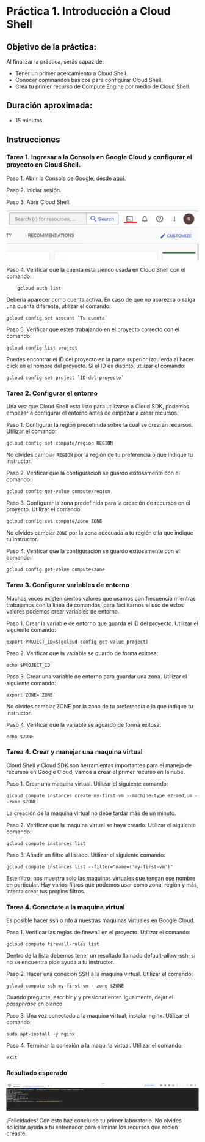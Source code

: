 # Práctica 1. Introducción a Cloud Shell

## Objetivo de la práctica:
Al finalizar la práctica, serás capaz de:
- Tener un primer acercamiento a Cloud Shell.
- Conocer commandos basicos para configurar Cloud Shell.
- Crea tu primer recurso de Compute Engine por medio de Cloud Shell.

## Duración aproximada:
- 15 minutos.

## Instrucciones 

### Tarea 1. Ingresar a la Consola en Google Cloud y configurar el proyecto en Cloud Shell.
Paso 1. Abrir la Consola de Google, desde <a href="https://console.cloud.google.com/">aquí</a>.

Paso 2. Iniciar sesión.

Paso 3. Abrir Cloud Shell.

![open-shell](../images/activate-shell1.png)

Paso 4. Verificar que la cuenta esta siendo usada en Cloud Shell con el comando:

```
    gcloud auth list
```

Deberia aparecer como cuenta activa. En caso de que no aparezca o salga una cuenta diferente, utilizar el comando:

```
gcloud config set acocunt `Tu cuenta`
```
Paso 5. Verificar que estes trabajando en el proyecto correcto con el comando:

```
gcloud config list project
```

Puedes encontrar el ID del proyecto en la parte superior izquierda al hacer click en el nombre del proyecto. Si el ID es distinto, utilizar el comando:

```
gcloud config set project `ID-del-proyecto`
```


### Tarea 2. Configurar el entorno
Una vez que Cloud Shell esta listo para utilizarse o Cloud SDK, podemos empezar a configurar el entorno antes de empezar a crear recursos.

Paso 1. Configurar la región predefinida sobre la cual se crearan recursos. Utilizar el comando:

```
gcloud config set compute/region REGION
```
No olvides cambiar `REGION` por la región de tu preferencia o que indique tu instructor.

Paso 2. Verificar que la configuracion se guardo exitosamente con el comando:

```
gcloud config get-value compute/region
```

Paso 3. Configurar la zona predefinida para la creación de recursos en el proyecto. Utilizar el comando:

```
gcloud config set compute/zone ZONE
```
No olvides cambiar `ZONE` por la zona adecuada a tu región o la que indique tu instructor.

Paso 4. Verificar que la configuración se guardo exitosamente con el comando:

```
gcloud config get-value compute/zone
```

### Tarea 3. Configurar variables de entorno
Muchas veces existen ciertos valores que usamos con frecuencia mientras trabajamos con la linea de comandos, para facilitarnos el uso de estos valores podemos crear variables de entorno.

Paso 1. Crear la variable de entorno que guarda el ID del proyecto. Utilizar el siguiente comando:

```
export PROJECT_ID=$(gcloud config get-value project)
```

Paso 2. Verificar que la variable se guardo de forma exitosa:

```
echo $PROJECT_ID
```

Paso 3. Crear una variable de entorno para guardar una zona. Utilizar el siguiente comando:

```
export ZONE=`ZONE`
```
No olvides cambiar ZONE por la zona de tu preferencia o la que indique tu instructor.

Paso 4. Verificar que la variable se aguardo de forma exitosa:

```
echo $ZONE
```

### Tarea 4. Crear y manejar una maquina virtual
Cloud Shell y Cloud SDK son herramientas importantes para el manejo de recursos en Google Cloud, vamos a crear el primer recurso en la nube.

Paso 1. Crear una maquina virtual. Utilizar el siguiente comando:

```
glcoud compute instances create my-first-vm --machine-type e2-medium --zone $ZONE
```
La creación de la maquina virtual no debe tardar más de un minuto.

Paso 2. Verificar que la maquina virtual se haya creado. Utilizar el siguiente comando:

```
gcloud compute instances list
```

Paso 3. Añadir un filtro al listado. Utilizar el siguiente comando:

```
gcloud compute instances list --filter="name=('my-first-vm')"
```
Este filtro, nos muestra solo las maquinas virtuales que tengan ese nombre en particular. Hay varios filtros que podemos usar como zona, región y más, intenta crear tus propios filtros.

### Tarea 4. Conectate a la maquina virtual
Es posible hacer ssh o rdo a nuestras maquinas virtuales en Google Cloud.

Paso 1. Verificar las reglas de firewall en el proyecto. Utilizar el comando:

```
gcloud compute firewall-rules list
```

Dentro de la lista debemos tener un resultado llamado default-allow-ssh, si no se encuentra pide ayuda a tu instructor.

Paso 2. Hacer una conexion SSH a la maquina virtual. Utilizar el comando:

```
gcloud compute ssh my-first-vm --zone $ZONE
```

Cuando pregunte, escribir *y* y presionar enter. Igualmente, dejar el *passphrase* en blanco.

Paso 3. Una vez conectado a la maquina virtual, instalar nginx. Utilizar el comando:

```
sudo apt-install -y nginx
```

Paso 4. Terminar la conexión a la maquina virtual. Utilizar el comando:

```
exit
```

### Resultado esperado

![result](../images/resultado1.png)

¡Felicidades! Con esto haz concluido tu primer laboratorio. 
No olvides solicitar ayuda a tu entrenador para eliminar los recursos que recien creaste.

